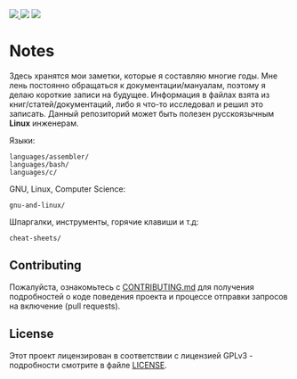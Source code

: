 <div>
<a href="https://github.com/iikrllx/notes">
    <img src="https://img.shields.io/badge/Knowledge%20Base--RUS-blue?style=flat&label=%D0%91%D0%B0%D0%B7%D0%B0%20%D0%B7%D0%BD%D0%B0%D0%BD%D0%B8%D0%B9&labelColor=008000">
</a>
<img src="https://img.shields.io/github/repo-size/iikrllx/notes.svg?label=Repo%20size&style=flat">
<a href="https://github.com/iikrllx/notes/blob/master/CONTRIBUTING.md">
    <img src="https://img.shields.io/badge/Welcome-black?style=flat&label=Contributions&labelColor=gray">
</a>
</div>

# Notes
Здесь хранятся мои заметки, которые я составляю многие годы.
Мне лень постоянно обращаться к документации/мануалам, поэтому я делаю короткие записи на будущее.
Информация в файлах взята из книг/статей/документаций, либо я что-то исследовал и решил это записать.
Данный репозиторий может быть полезен русскоязычным **Linux** инженерам.

Языки:
```
languages/assembler/
languages/bash/
languages/c/
```

GNU, Linux, Computer Science:
```
gnu-and-linux/
```

Шпаргалки, инструменты, горячие клавиши и т.д:
```
cheat-sheets/
```

## Contributing
Пожалуйста, ознакомьтесь с [CONTRIBUTING.md](https://github.com/iikrllx/notes/blob/master/CONTRIBUTING.md)
для получения подробностей о коде поведения проекта и процессе отправки запросов на включение (pull requests).

## License
Этот проект лицензирован в соответствии с лицензией GPLv3 - подробности смотрите 
в файле [LICENSE](https://github.com/iikrllx/notes/blob/master/LICENSE).
